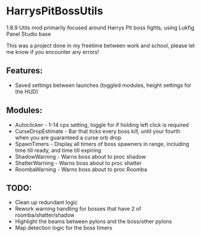# HarrysPitBossUtils
1.8.9 Utils mod primarily focused around Harrys Pit boss fights, using Lukfig Panel Studio base

This was a project done in my freetime between work and school, please let me know if you encounter any errors!

## Features:
* Saved settings between launches (toggled modules, height settings for the HUD)

## Modules:
* Autoclicker - 1-14 cps setting, toggle for if holding left click is required
* CurseDropEstimate - Bar that ticks every boss kill, until your fourth when you are guaranteed a curse orb drop
* SpawnTimers - Display all timers of boss spawners in range, including time till ready, and time till expiring
* ShadowWarning - Warns boss about to proc shadow
* ShatterWarning - Warns boss about to proc shatter
* RoombaWarning - Warns boss about to proc Roomba

## TODO:
* Clean up redundant logic
* Rework warning handling for bosses that have 2 of roomba/shatter/shadow
* Highlight the beams between pylons and the boss/other pylons
* Map detection logic for the boss timers
